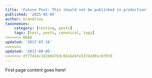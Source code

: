 ```yaml
---
title: 'Future Post: This should not be published in production'
published: '2025-05-05'
author: brandtley
taxonomies:
    category: [testing, posts]
    tags: [test, posts, canonical, tags]
<<<<<<< HEAD
updated: '2017-07-16'
=======
updated: '2017-08-05'
>>>>>>> df7742ec1816047b3c041bebfe53742891c0797d
---
```

First page content goes here!